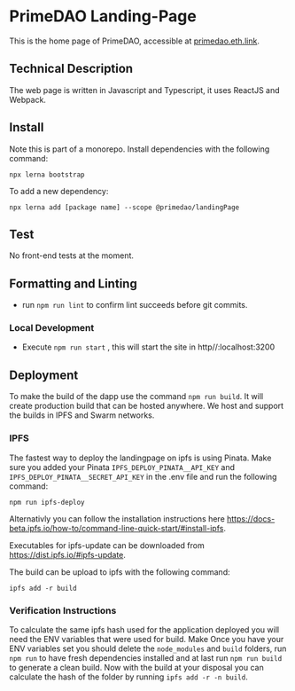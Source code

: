 # PrimeDAO Landing-Page

This is the home page of PrimeDAO, accessible at [primedao.eth.link](primedao.eth.link).

## Technical Description

The web page is written in Javascript and Typescript, it uses ReactJS and Webpack.

## Install
Note this is part of a monorepo.  Install dependencies with the following command:
```
npx lerna bootstrap
```
To add a new dependency:

```
npx lerna add [package name] --scope @primedao/landingPage
```

## Test
No front-end tests at the moment.

## Formatting and Linting
- run `npm run lint` to confirm lint succeeds before git commits.

### Local Development

 - Execute `npm run start` , this will start the site in http//:localhost:3200
    
## Deployment

To make the build of the dapp use the command `npm run build`. It will create production build that can be hosted anywhere. We host and support the builds in IPFS and Swarm networks.

### IPFS

The fastest way to deploy the landingpage on ipfs is using Pinata. Make sure you added your Pinata `IPFS_DEPLOY_PINATA__API_KEY` and `IPFS_DEPLOY_PINATA__SECRET_API_KEY` in the .env file and run the following command:

```
npm run ipfs-deploy
```

Alternativly you can follow the installation instructions here https://docs-beta.ipfs.io/how-to/command-line-quick-start/#install-ipfs.

Executables for ipfs-update can be downloaded from https://dist.ipfs.io/#ipfs-update.

The build can be upload to ipfs with the following command:
```
ipfs add -r build
```

### Verification Instructions

To calculate the same ipfs hash used for the application deployed you will need the ENV variables that were used for build. Make
Once you have your ENV variables set you should delete the `node_modules` and `build` folders, run `npm run` to have fresh dependencies installed and at last run `npm run build` to generate a clean build.
Now with the build at your disposal you can calculate the hash of the folder by running `ipfs add -r -n build`.
